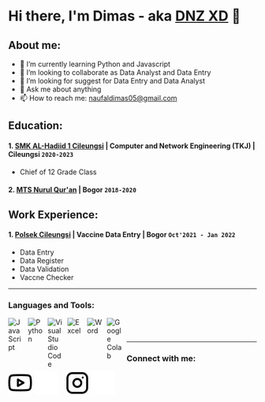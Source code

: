 # Hi there, I'm Dimas - aka [DNZ XD](https://www.youtube.com/@dnzxd154) 👋
## About me:
- 🌱 I’m currently learning Python and Javascript
- 👯 I’m looking to collaborate as Data Analyst and Data Entry
- 🤔 I’m looking for suggest for Data Entry and Data Analyst
- 💬 Ask me about anything
- 📫 How to reach me: naufaldimas05@gmail.com

## Education:

#### 1. [SMK AL-Hadiid 1 Cileungsi](http://alhadiid.mysch.id/) | Computer and Network Engineering (TKJ) | Cileungsi `2020-2023`
   - Chief of 12 Grade Class
 #### 2. [MTS Nurul Qur'an](https://www.nurul-quran.sch.id/) | Bogor `2018-2020`
   

## Work Experience:
#### 1. [Polsek Cileungsi](https://polresbogor.com/tag/polsek-cileungsi/) | Vaccine Data Entry | Bogor `Oct'2021 - Jan 2022`
   - Data Entry
   - Data Register
   - Data Validation
   - Vaccne Checker
---

### Languages and Tools:

[<img align="left" alt="JavaScript" width="30px" src="https://pluspng.com/img-png/logo-javascript-png-javascript-ile-twitter-retweet-uygulamas-833.png" style="padding-right:10px;" />][webdev]
[<img align="left" alt="Python" width="30px" src="https://upload.wikimedia.org/wikipedia/commons/thumb/c/c3/Python-logo-notext.svg/110px-Python-logo-notext.svg.png?20100317150552" style="padding-right:10px;" />][webdev]
[<img align="left" alt="Visual Studio Code" width="30px" src="https://mobilemancerblog.blob.core.windows.net/blog/2020/08/vs-code-logo-transp.png" style="padding-right:10px;" />][webdev]
[<img align="left" alt="Excel" width="30px" src="https://play-lh.googleusercontent.com/37EzETO6gZyKmCg2kBIFX1e9gkubxZrVa5fHJ6yOaa7VvEShHjKv2RdtwnZt9Sk258s=w240-h480-rw" style="padding-right:10px;" />][webdev]
[<img align="left" alt="Word" width="30px" src="https://play-lh.googleusercontent.com/9kABykeGovHPy-dN19lRxxnCp8IZK3Pkl8qLFNxrEe-hhKVZeiyhTBEIRUt6t-vhxQ=w240-h480-rw" style="padding-right:10px;" />][webdev]
[<img align="left" alt="Google Colab" width="30px" src="https://forum.opennmt.net/uploads/default/original/2X/5/568c419c14aca7a2f68749c9fff9598dd1d7b5e1.png" style="padding-right:10px;" />][webdev]

<br />
<br />

---
### Connect with me:

[![website](./img/youtube-light.svg)](https://www.youtube.com/@dnzxd154#gh-light-mode-only)
[![website](./img/youtube-dark.svg)](https://www.youtube.com/@dnzxd154#gh-dark-mode-only)
&nbsp;&nbsp;
[![website](./img/instagram-light.svg)](https://www.instagram.com/dims_dnz/?hl=en#gh-light-mode-only)
[![website](./img/instagram-dark.svg)](https://www.instagram.com/dims_dnz/?hl=en#gh-dark-mode-only)



[webdev]: https://www.facebook.com/profile.php?id=100007768548432
